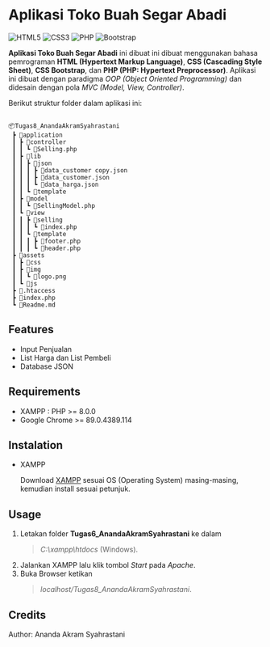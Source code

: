 # Aplikasi Toko Buah Segar Abadi

<img alt="HTML5" src="https://img.shields.io/badge/html5%20-%23E34F26.svg?&style=for-the-badge&logo=html5&logoColor=white"/> 
<img alt="CSS3" src="https://img.shields.io/badge/css3%20-%231572B6.svg?&style=for-the-badge&logo=css3&logoColor=white"/>
<img alt="PHP" src="https://img.shields.io/badge/php-%23777BB4.svg?&style=for-the-badge&logo=php&logoColor=white"/>
<img alt="Bootstrap" src="https://img.shields.io/badge/bootstrap%20-%23563D7C.svg?&style=for-the-badge&logo=bootstrap&logoColor=white"/>

**Aplikasi Toko Buah Segar Abadi** ini dibuat ini dibuat menggunakan bahasa pemrograman **HTML (Hypertext Markup Language)**, **CSS (Cascading Style Sheet)**, **CSS Bootstrap**, dan **PHP (PHP: Hypertext Preprocessor)**. Aplikasi ini dibuat dengan paradigma *OOP (Object Oriented Programming)* dan didesain dengan pola *MVC (Model, View, Controller)*.

Berikut struktur folder dalam aplikasi ini:

```

📦Tugas8_AnandaAkramSyahrastani
 ┣ 📂application
 ┃ ┣ 📂controller
 ┃ ┃ ┗ 📜Selling.php
 ┃ ┣ 📂lib
 ┃ ┃ ┣ 📂json
 ┃ ┃ ┃ ┣ 📜data_customer copy.json
 ┃ ┃ ┃ ┣ 📜data_customer.json
 ┃ ┃ ┃ ┗ 📜data_harga.json
 ┃ ┃ ┗ 📂template
 ┃ ┣ 📂model
 ┃ ┃ ┗ 📜SellingModel.php
 ┃ ┗ 📂view
 ┃ ┃ ┣ 📂selling
 ┃ ┃ ┃ ┗ 📜index.php
 ┃ ┃ ┗ 📂template
 ┃ ┃ ┃ ┣ 📜footer.php
 ┃ ┃ ┃ ┗ 📜header.php
 ┣ 📂assets
 ┃ ┣ 📂css
 ┃ ┣ 📂img
 ┃ ┃ ┗ 📜logo.png
 ┃ ┗ 📂js
 ┣ 📜.htaccess
 ┣ 📜index.php
 ┗ 📜Readme.md

```

## Features

* Input Penjualan
* List Harga dan List Pembeli
* Database JSON

## Requirements

* XAMPP : PHP >= 8.0.0
* Google Chrome >= 89.0.4389.114

## Instalation

* XAMPP

   Download [XAMPP](https://www.apachefriends.org/download.html) sesuai OS (Operating System) masing-masing, kemudian install sesuai petunjuk.
   
## Usage

1. Letakan folder **Tugas6_AnandaAkramSyahrastani** ke dalam 
    > *C:\xampp\htdocs*  (Windows).
2. Jalankan XAMPP lalu klik tombol *Start* pada *Apache*.
3. Buka Browser ketikan 
   > *localhost/Tugas8_AnandaAkramSyahrastani*.

## Credits

   Author: Ananda Akram Syahrastani